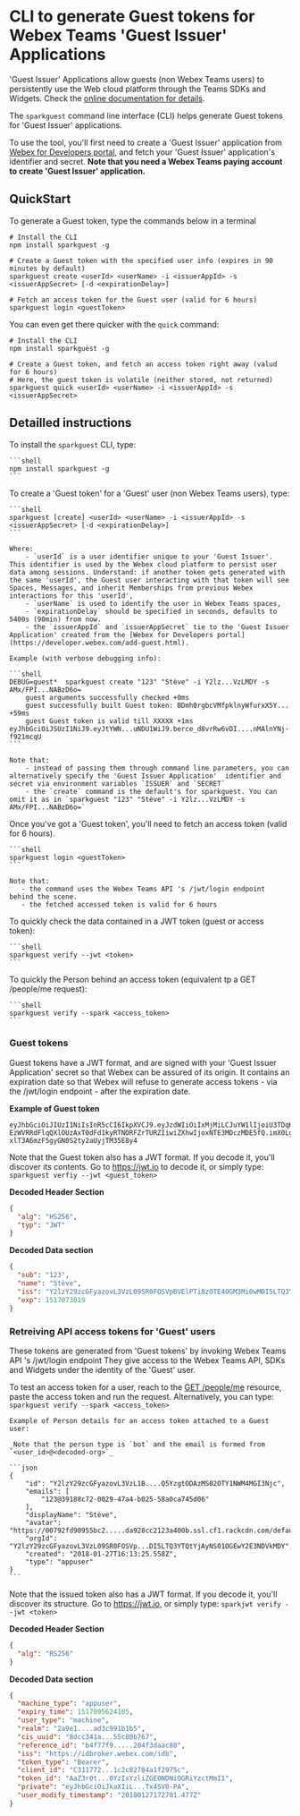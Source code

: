 # CLI to generate Guest tokens for Webex Teams 'Guest Issuer' Applications

'Guest Issuer' Applications allow guests (non Webex Teams users) to persistently use the Web cloud platform through the Teams SDKs and Widgets. Check the [online documentation for details](https://developer.webex.com/guest-issuer.html).

The `sparkguest` command line interface (CLI) helps generate Guest tokens for 'Guest Issuer' applications.

To use the tool, you'll first need to create a 'Guest Issuer' application from [Webex for Developers portal](https://developer.webex.com/add-guest.html), and fetch your 'Guest Issuer' application's identifier and secret.
**Note that you need a Webex Teams paying account to create 'Guest Issuer' application.**


## QuickStart

To generate a Guest token, type the commands below in a terminal

```shell
# Install the CLI
npm install sparkguest -g

# Create a Guest token with the specified user info (expires in 90 minutes by default)
sparkguest create <userId> <userName> -i <issuerAppId> -s <issuerAppSecret> [-d <expirationDelay>]

# Fetch an access token for the Guest user (valid for 6 hours)
sparkguest login <guestToken>
```


You can even get there quicker with the `quick` command:

```shell
# Install the CLI
npm install sparkguest -g

# Create a Guest token, and fetch an access token right away (valud for 6 hours)
# Here, the guest token is volatile (neither stored, not returned)
sparkguest quick <userId> <userName> -i <issuerAppId> -s <issuerAppSecret>
```



## Detailled instructions

To install the `sparkguest` CLI, type:

    ```shell
    npm install sparkguest -g
    ```


To create a 'Guest token' for a 'Guest' user (non Webex Teams users), type:

    ```shell
    sparkguest [create] <userId> <userName> -i <issuerAppId> -s <issuerAppSecret> [-d <expirationDelay>]
    ```

    Where:
        - `userId` is a user identifier unique to your 'Guest Issuer'. This identifier is used by the Webex cloud platform to persist user data among sessions. Understand: if another token gets generated with the same 'userId', the Guest user interacting with that token will see Spaces, Messages, and inherit Memberships from previous Webex interactions for this 'userId',
        - `userName` is used to identify the user in Webex Teams spaces,
        - `expirationDelay` should be specified in seconds, defaults to 5400s (90min) from now.
        - the `issuerAppId` and `issuerAppSecret` tie to the 'Guest Issuer Application' created from the [Webex for Developers portal](https://developer.webex.com/add-guest.html).
    
    Example (with verbose debugging info):

    ```shell
    DEBUG=guest*  sparkguest create "123" "Stève" -i Y2lz...VzLMDY -s AMx/FPI...NABzD6o=
        guest arguments successfully checked +0ms
        guest successfully built Guest token: BDmh0rgbcVMfpklnyWfurxX5Y... +59ms
        guest Guest token is valid till XXXXX +1ms        
    eyJhbGciOiJSUzI1NiJ9.eyJtYWN...uNDU1WiJ9.berce_d8vrRw6vDI....nMAlnYNj-f921mcqU
    ```

    Note that:
        - instead of passing them through command line parameters, you can alternatively specify the 'Guest Issuer Application'  identifier and secret via environment variables `ISSUER` and `SECRET` 
        - the `create` command is the default's for sparkguest. You can omit it as in `sparkguest "123" "Stève" -i Y2lz...VzLMDY -s AMx/FPI...NABzD6o=`
        

Once you've got a 'Guest token', you'll need to fetch an access token (valid for 6 hours).

    ```shell
    sparkguest login <guestToken>
    ```

    Note that:
       - the command uses the Webex Teams API 's /jwt/login endpoint behind the scene.
       - the fetched accessed token is valid for 6 hours


To quickly check the data contained in a JWT token (guest or access token):

    ```shell
    sparkguest verify --jwt <token>
    ```


To quickly the Person behind an access token (equivalent tp a GET /people/me request):

    ```shell
    sparkguest verify --spark <access_token>
    ```


### Guest tokens

Guest tokens have a JWT format, and are signed with your 'Guest Issuer Application' secret so that Webex can be assured of its origin.
It contains an expiration date so that Webex will refuse to generate access tokens - via the /jwt/login endpoint - after the expiration date.

**Example of Guest token**

```
eyJhbGciOiJIUzI1NiIsInR5cCI6IkpXVCJ9.eyJzdWIiOiIxMjMiLCJuYW1lIjoiU3TDqHZlIiwiaXNzIjoiWTJselkyOXpjR0Z5YXpvdkwzVnpMMDlTUjBGT1NWcEJWRWxQVGk4ek9URTRPR00zTWkwd01ESTVMVF EzWVRRdFlqQXlOUzAxT0dFd1kyRTNORFZrTURZIiwiZXhwIjoxNTE3MDczMDE5fQ.imX0LgZ6LT-xlT3A6mzF5gyGN0S2ty2aUyjTM35E8y4    
```

Note that the Guest token also has a JWT format.
If you decode it, you'll discover its contents.
Go to https://jwt.io to decode it, or simply type: `sparkguest verfiy --jwt <guest_token>`

**Decoded Header Section**

```json
{
  "alg": "HS256",
  "typ": "JWT"
}
```

**Decoded Data section**

```json
{
  "sub": "123",
  "name": "Stève",
  "iss": "Y2lzY29zcGFyazovL3VzL09SR0FOSVpBVElPTi8zOTE4OGM3Mi0wMDI5LTQ3YTQtYjAyNS01OGEwY2E3NDVkMDY",
  "exp": 1517073019
}
```


### Retreiving API access tokens for 'Guest' users 

These tokens are generated from 'Guest tokens' by invoking Webex Teams API 's /jwt/login endpoint
They give access to the Webex Teams API, SDKs and Widgets under the identity of the 'Guest' user.

To test an access token for a user, reach to the [GET /people/me](https://developer.webex.com/endpoint-people-me-get.html) resource, paste the access token and run the request.
Alternatively, you can type: `sparkguest verify --spark <access_token>`

    Example of Person details for an access token attached to a Guest user:

    _Note that the person type is `bot` and the email is formed from `<user_id>@<decoded-org>`_

    ```json
    {
        "id": "Y2lzY29zcGFyazovL3VzL1B....Q5YzgtODAzMS02OTY1NWM4MGI3Njc",
        "emails": [
            "123@39188c72-0029-47a4-b025-58a0ca745d06"
        ],
        "displayName": "Stève",
        "avatar": "https://00792fd90955bc2.....da928cc2123a400b.ssl.cf1.rackcdn.com/default_machine~80",
        "orgId": "Y2lzY29zcGFyazovL3VzL09SR0FOSVp...DI5LTQ3YTQtYjAyNS01OGEwY2E3NDVkMDY",
        "created": "2018-01-27T16:13:25.558Z",
        "type": "appuser"
    }
    ```

Note that the issued token also has a JWT format.
If you decode it, you'll discover its structure.
Go to https://jwt.io, or simply type: `sparkjwt verify --jwt <token>`


**Decoded Header Section**

```json
{
  "alg": "RS256"
}
```

**Decoded Data section**

```json
{
  "machine_type": "appuser",
  "expiry_time": 1517095624105,
  "user_type": "machine",
  "realm": "2a9e1....ad3c991b1b5",
  "cis_uuid": "8dcc341a...55c80b767",
  "reference_id": "b4f77f9.....204f3daac88",
  "iss": "https://idbroker.webex.com/idb",
  "token_type": "Bearer",
  "client_id": "C311772...1c2c82784a1f2975c",
  "token_id": "AaZ3r0t...0YzIxYzliZGE0NDNiOGRiYzctMmI1",
  "private": "eyJhbGciOiJkaXIiL...Tx45V0-PA",
  "user_modify_timestamp": "20180127172701.477Z"
}
```